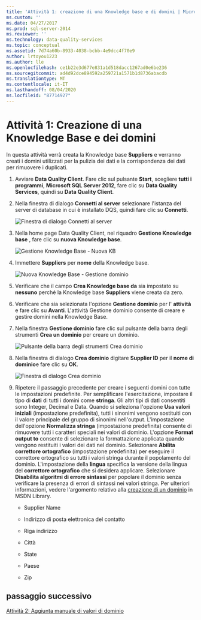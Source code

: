 ```yaml
---
title: 'Attività 1: creazione di una Knowledge base e di domini | Microsoft Docs'
ms.custom: ''
ms.date: 04/27/2017
ms.prod: sql-server-2014
ms.reviewer: ''
ms.technology: data-quality-services
ms.topic: conceptual
ms.assetid: 7d74a60b-8933-4038-bcbb-4e9dcc4f70e9
author: lrtoyou1223
ms.author: lle
ms.openlocfilehash: ce1b22e3d677e831a1d518dacc1267ad0e6be236
ms.sourcegitcommit: ad4d92dce894592a259721a1571b1d8736abacdb
ms.translationtype: MT
ms.contentlocale: it-IT
ms.lasthandoff: 08/04/2020
ms.locfileid: "87714927"
---
```

# <a name="task-1-creating-a-knowledge-base-and-domains"></a>Attività 1: Creazione di una Knowledge Base e dei domini
  In questa attività verrà creata la Knowledge base **Suppliers** e verranno creati i domini utilizzati per la pulizia dei dati e la corrispondenza dei dati per rimuovere i duplicati.  
  
1.  Avviare **Data Quality Client**. Fare clic sul pulsante **Start**, scegliere **tutti i programmi**, **Microsoft SQL Server 2012**, fare clic su **Data Quality Services**, quindi su **Data Quality Client**.  
  
2.  Nella finestra di dialogo **Connetti al server** selezionare l'istanza del server di database in cui è installato DQS, quindi fare clic su **Connetti**.  
  
     ![Finestra di dialogo Connetti al server](../../2014/tutorials/media/et-creatingaknowledgebaseanddomains-01.jpg "Finestra di dialogo Connetti al server")  
  
3.  Nella home page Data Quality Client, nel riquadro **Gestione Knowledge base** , fare clic su **nuova Knowledge base**.  
  
     ![Gestione Knowledge Base - Nuova KB](../../2014/tutorials/media/et-creatingaknowledgebaseanddomains-02.jpg "Gestione Knowledge Base - Nuova KB")  
  
4.  Immettere **Suppliers** per **nome** della Knowledge base.  
  
     ![Nuova Knowledge Base - Gestione dominio](../../2014/tutorials/media/et-creatingaknowledgebaseanddomains-03.jpg "Nuova Knowledge Base - Gestione dominio")  
  
5.  Verificare che il campo **Crea Knowledge base da** sia impostato su **nessuno** perché la Knowledge base **Suppliers** viene creata da zero.  
  
6.  Verificare che sia selezionata l'opzione **Gestione dominio** per l' **attività** e fare clic su **Avanti**. L'attività Gestione dominio consente di creare e gestire domini nella Knowledge Base.  
  
7.  Nella finestra **Gestione dominio** fare clic sul pulsante della barra degli strumenti **Crea un dominio** per creare un dominio.  
  
     ![Pulsante della barra degli strumenti Crea dominio](../../2014/tutorials/media/et-creatingaknowledgebaseanddomains-04.jpg "Pulsante della barra degli strumenti Crea dominio")  
  
8.  Nella finestra di dialogo **Crea dominio** digitare **Supplier ID** per il **nome di dominio**e fare clic su **OK**.  
  
     ![Finestra di dialogo Crea dominio](../../2014/tutorials/media/et-creatingaknowledgebaseanddomains-05.jpg "Finestra di dialogo Crea dominio")  
  
9. Ripetere il passaggio precedente per creare i seguenti domini con tutte le impostazioni predefinite. Per semplificare l'esercitazione, impostare il tipo di **dati** di tutti i domini come **stringa**. Gli altri tipi di dati consentiti sono Integer, Decimal e Data. Quando si seleziona l'opzione **Usa valori iniziali** (impostazione predefinita), tutti i sinonimi vengono sostituiti con il valore principale del gruppo di sinonimi nell'output. L'impostazione dell'opzione **Normalizza stringa** (impostazione predefinita) consente di rimuovere tutti i caratteri speciali nei valori di dominio. L'opzione **Format output to** consente di selezionare la formattazione applicata quando vengono restituiti i valori dei dati nel dominio. Selezionare **Abilita correttore ortografico** (impostazione predefinita) per eseguire il correttore ortografico su tutti i valori stringa durante il popolamento del dominio. L'impostazione della **lingua** specifica la versione della lingua del **correttore ortografico** che si desidera applicare. Selezionare **Disabilita algoritmi di errore sintassi** per popolare il dominio senza verificare la presenza di errori di sintassi nei valori stringa. Per ulteriori informazioni, vedere l'argomento relativo alla [creazione di un dominio](https://msdn.microsoft.com/library/hh510401.aspx) in MSDN Library.  
  
    -   Supplier Name  
  
    -   Indirizzo di posta elettronica del contatto  
  
    -   Riga indirizzo  
  
    -   Città  
  
    -   State  
  
    -   Paese  
  
    -   Zip  
  
## <a name="next-step"></a>passaggio successivo  
 [Attività 2: Aggiunta manuale di valori di dominio](../../2014/tutorials/task-2-adding-domain-values-manually.md)  
  
  
